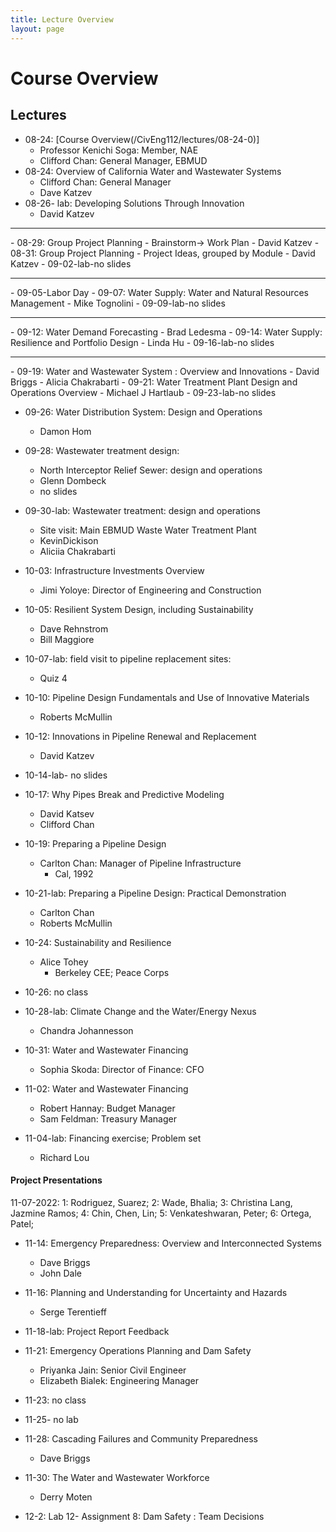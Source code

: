 ```yaml
---
title: Lecture Overview
layout: page
---
```

# Course Overview
## Lectures

- 08-24: [Course Overview(/CivEng112/lectures/08-24-0)]	
	- Professor Kenichi Soga: Member, NAE
	- Clifford Chan: General Manager, EBMUD
- 08-24: Overview of California Water and Wastewater Systems
	- Clifford Chan: General Manager
	-  Dave Katzev
- 08-26- lab: Developing Solutions Through Innovation
	- David Katzev

<hr>
- 08-29: Group Project Planning
	- Brainstorm-> Work Plan
	-  David Katzev
- 08-31: Group Project Planning
	- Project Ideas, grouped by Module
	-  David Katzev
- 09-02-lab-no slides
<hr>
- 09-05-Labor Day
- 09-07: Water Supply: Water and Natural Resources Management
	- Mike Tognolini
- 09-09-lab-no slides
<hr>
- 09-12: Water Demand Forecasting
	- Brad Ledesma
- 09-14: Water Supply:  Resilience and Portfolio Design
	- Linda Hu
- 09-16-lab-no slides
<hr>
- 09-19: Water and Wastewater System : Overview and Innovations
	- David Briggs
	- Alicia Chakrabarti
- 09-21:  Water Treatment Plant Design and Operations Overview
	- Michael J Hartlaub
- 09-23-lab-no slides

- 09-26: Water Distribution System: Design and Operations
	- Damon Hom
- 09-28: Wastewater treatment design: 
	- North Interceptor Relief Sewer: design and operations
	- Glenn Dombeck
	- no slides
- 09-30-lab: Wastewater treatment: design and operations
	- Site visit: Main EBMUD Waste Water Treatment Plant
	-  KevinDickison
	-  Aliciia Chakrabarti

- 10-03: Infrastructure Investments Overview
	- Jimi Yoloye: Director of Engineering and Construction
- 10-05: Resilient System Design, including Sustainability
	- Dave Rehnstrom
	- Bill Maggiore
-  10-07-lab: field visit to pipeline replacement sites: 
	- Quiz 4

- 10-10: Pipeline Design Fundamentals and Use of Innovative Materials
	- Roberts McMullin
- 10-12: Innovations in Pipeline Renewal and Replacement
	- David Katzev
- 10-14-lab- no slides

- 10-17: Why Pipes Break and Predictive Modeling
	- David Katsev
	- Clifford Chan

- 10-19: Preparing a Pipeline Design
	- Carlton Chan: Manager of Pipeline Infrastructure
		- Cal, 1992
- 10-21-lab: Preparing a Pipeline Design: Practical Demonstration
	- Carlton Chan
	- Roberts McMullin 

- 10-24: Sustainability and Resilience
	- Alice Tohey
		- Berkeley CEE; Peace Corps
- 10-26: no class
- 10-28-lab: Climate Change and the Water/Energy Nexus
	- Chandra Johannesson 


- 10-31: Water and Wastewater Financing
	- Sophia Skoda: Director of Finance: CFO
- 11-02: Water and Wastewater Financing
	- Robert Hannay: Budget Manager
	- Sam Feldman: Treasury Manager
- 11-04-lab: Financing exercise; Problem set
	- Richard Lou
#### Project Presentations

11-07-2022: 
1: Rodriguez, Suarez; 
2: Wade, Bhalia; 
3: Christina Lang, Jazmine Ramos; 
4: Chin, Chen, Lin; 
5: Venkateshwaran, Peter; 
6: Ortega, Patel;

- 11-14: Emergency Preparedness: Overview and Interconnected Systems
	- Dave Briggs
	- John Dale 
- 11-16: Planning and Understanding for Uncertainty and Hazards
	- Serge Terentieff
- 11-18-lab:  Project Report Feedback

- 11-21: Emergency Operations Planning and Dam Safety
	- Priyanka Jain: Senior Civil Engineer
	- Elizabeth Bialek: Engineering Manager
- 11-23: no class
- 11-25- no lab

- 11-28: Cascading Failures and Community Preparedness
	- Dave Briggs
- 11-30: The Water and Wastewater Workforce
	- Derry Moten
- 12-2: Lab 12- Assignment 8: Dam Safety : Team Decisions



